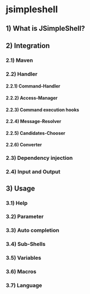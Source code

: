 jsimpleshell
============

## 1) What is JSimpleShell?

## 2) Integration

### 2.1) Maven

### 2.2) Handler

#### 2.2.1) Command-Handler

#### 2.2.2) Access-Manager

#### 2.2.3) Command execution hooks

#### 2.2.4) Message-Resolver

#### 2.2.5) Candidates-Chooser

#### 2.2.6) Converter

### 2.3) Dependency injection

### 2.4) Input and Output

## 3) Usage

### 3.1) Help

### 3.2) Parameter

### 3.3) Auto completion

### 3.4) Sub-Shells

### 3.5) Variables

### 3.6) Macros

### 3.7) Language
